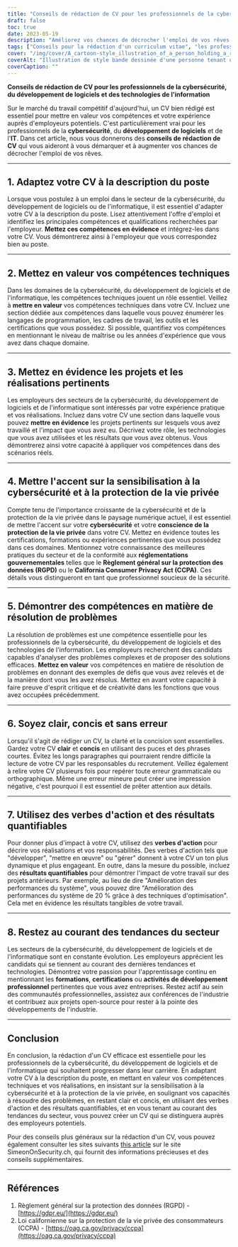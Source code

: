 ```yaml
---
title: "Conseils de rédaction de CV pour les professionnels de la cybersécurité, du développement de logiciels et des technologies de l'information"
draft: false
toc: true
date: 2023-05-19
description: "Améliorez vos chances de décrocher l'emploi de vos rêves grâce à ces conseils d'experts en rédaction de CV pour les professionnels de la cybersécurité, du développement de logiciels et de l'informatique."
tags: ["Conseils pour la rédaction d'un curriculum vitae", "les professionnels de la cybersécurité", "développement de logiciels", "Professionnels de l'informatique", "recherche d'emploi", "conseils de carrière", "compétences techniques", "Points forts du projet", "sensibilisation à la cybersécurité", "les compétences en matière de résolution de problèmes", "tendances de l'industrie", "développement professionnel", "Conformité au GDPR", "Règlements de l'ACCP", "marché du travail", "optimisation du CV", "demande d'emploi", "conseils en matière de curriculum vitae", "les stratégies de recherche d'emploi", "l'avancement de la carrière"]
cover: "/img/cover/A_cartoon-style_illustration_of_a_person_holding_a_resume.png"
coverAlt: "Illustration de style bande dessinée d'une personne tenant un curriculum vitae, entourée de symboles de cybersécurité et d'extraits de code."
coverCaption: ""
---
```


**Conseils de rédaction de CV pour les professionnels de la cybersécurité, du développement de logiciels et des technologies de l'information**

Sur le marché du travail compétitif d'aujourd'hui, un CV bien rédigé est essentiel pour mettre en valeur vos compétences et votre expérience auprès d'employeurs potentiels. C'est particulièrement vrai pour les professionnels de la **cybersécurité**, du **développement de logiciels** et de l'**IT**. Dans cet article, nous vous donnerons des **conseils de rédaction de CV** qui vous aideront à vous démarquer et à augmenter vos chances de décrocher l'emploi de vos rêves.

______

## 1. Adaptez votre CV à la description du poste

Lorsque vous postulez à un emploi dans le secteur de la cybersécurité, du développement de logiciels ou de l'informatique, il est essentiel d'adapter votre CV à la description du poste. Lisez attentivement l'offre d'emploi et identifiez les principales compétences et qualifications recherchées par l'employeur. **Mettez ces compétences en évidence** et intégrez-les dans votre CV. Vous démontrerez ainsi à l'employeur que vous correspondez bien au poste.

______

## 2. Mettez en valeur vos compétences techniques

Dans les domaines de la cybersécurité, du développement de logiciels et de l'informatique, les compétences techniques jouent un rôle essentiel. Veillez à **mettre en valeur** vos compétences techniques dans votre CV. Incluez une section dédiée aux compétences dans laquelle vous pouvez énumérer les langages de programmation, les cadres de travail, les outils et les certifications que vous possédez. Si possible, quantifiez vos compétences en mentionnant le niveau de maîtrise ou les années d'expérience que vous avez dans chaque domaine.

______

## 3. Mettez en évidence les projets et les réalisations pertinents

Les employeurs des secteurs de la cybersécurité, du développement de logiciels et de l'informatique sont intéressés par votre expérience pratique et vos réalisations. Incluez dans votre CV une section dans laquelle vous pouvez **mettre en évidence** les projets pertinents sur lesquels vous avez travaillé et l'impact que vous avez eu. Décrivez votre rôle, les technologies que vous avez utilisées et les résultats que vous avez obtenus. Vous démontrerez ainsi votre capacité à appliquer vos compétences dans des scénarios réels.

______

## 4. Mettre l'accent sur la sensibilisation à la cybersécurité et à la protection de la vie privée

Compte tenu de l'importance croissante de la cybersécurité et de la protection de la vie privée dans le paysage numérique actuel, il est essentiel de mettre l'accent sur votre **cybersécurité** et votre **conscience de la protection de la vie privée** dans votre CV. Mettez en évidence toutes les certifications, formations ou expériences pertinentes que vous possédez dans ces domaines. Mentionnez votre connaissance des meilleures pratiques du secteur et de la conformité aux **réglementations gouvernementales** telles que le **Règlement général sur la protection des données (RGPD)** ou le **California Consumer Privacy Act (CCPA)**. Ces détails vous distingueront en tant que professionnel soucieux de la sécurité.

______

## 5. Démontrer des compétences en matière de résolution de problèmes

La résolution de problèmes est une compétence essentielle pour les professionnels de la cybersécurité, du développement de logiciels et des technologies de l'information. Les employeurs recherchent des candidats capables d'analyser des problèmes complexes et de proposer des solutions efficaces. **Mettez en valeur** vos compétences en matière de résolution de problèmes en donnant des exemples de défis que vous avez relevés et de la manière dont vous les avez résolus. Mettez en avant votre capacité à faire preuve d'esprit critique et de créativité dans les fonctions que vous avez occupées précédemment.

______

## 6. Soyez clair, concis et sans erreur

Lorsqu'il s'agit de rédiger un CV, la clarté et la concision sont essentielles. Gardez votre CV **clair** et **concis** en utilisant des puces et des phrases courtes. Évitez les longs paragraphes qui pourraient rendre difficile la lecture de votre CV par les responsables du recrutement. Veillez également à relire votre CV plusieurs fois pour repérer toute erreur grammaticale ou orthographique. Même une erreur mineure peut créer une impression négative, c'est pourquoi il est essentiel de prêter attention aux détails.

______

## 7. Utilisez des verbes d'action et des résultats quantifiables

Pour donner plus d'impact à votre CV, utilisez des **verbes d'action** pour décrire vos réalisations et vos responsabilités. Des verbes d'action tels que "développer", "mettre en œuvre" ou "gérer" donnent à votre CV un ton plus dynamique et plus engageant. En outre, dans la mesure du possible, incluez des **résultats quantifiables** pour démontrer l'impact de votre travail sur des projets antérieurs. Par exemple, au lieu de dire "Amélioration des performances du système", vous pouvez dire "Amélioration des performances du système de 20 % grâce à des techniques d'optimisation". Cela met en évidence les résultats tangibles de votre travail.

______

## 8. Restez au courant des tendances du secteur

Les secteurs de la cybersécurité, du développement de logiciels et de l'informatique sont en constante évolution. Les employeurs apprécient les candidats qui se tiennent au courant des dernières tendances et technologies. Démontrez votre passion pour l'apprentissage continu en mentionnant les **formations**, **certifications** ou **activités de développement professionnel** pertinentes que vous avez entreprises. Restez actif au sein des communautés professionnelles, assistez aux conférences de l'industrie et contribuez aux projets open-source pour rester à la pointe des développements de l'industrie.

______

## Conclusion

En conclusion, la rédaction d'un CV efficace est essentielle pour les professionnels de la cybersécurité, du développement de logiciels et de l'informatique qui souhaitent progresser dans leur carrière. En adaptant votre CV à la description du poste, en mettant en valeur vos compétences techniques et vos réalisations, en insistant sur la sensibilisation à la cybersécurité et à la protection de la vie privée, en soulignant vos capacités à résoudre des problèmes, en restant clair et concis, en utilisant des verbes d'action et des résultats quantifiables, et en vous tenant au courant des tendances du secteur, vous pouvez créer un CV qui se distinguera auprès des employeurs potentiels.

Pour des conseils plus généraux sur la rédaction d'un CV, vous pouvez également consulter les sites suivants [this article](https://simeononsecurity.ch/other/tips-for-writing-a-great-resume/) sur le site SimeonOnSecurity.ch, qui fournit des informations précieuses et des conseils supplémentaires.

______

## Références

1. Règlement général sur la protection des données (RGPD) - [https://gdpr.eu/](https://gdpr.eu/)
2. Loi californienne sur la protection de la vie privée des consommateurs (CCPA) - [https://oag.ca.gov/privacy/ccpa](https://oag.ca.gov/privacy/ccpa)


